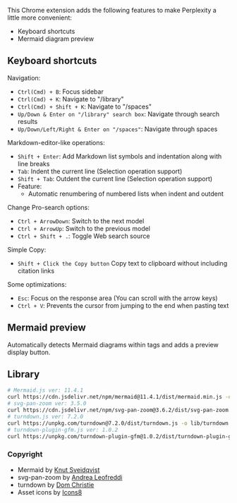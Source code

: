 This Chrome extension adds the following features to make Perplexity a little more convenient:

- Keyboard shortcuts
- Mermaid diagram preview

## Keyboard shortcuts

Navigation:

- `Ctrl(Cmd) + B`: Focus sidebar
- `Ctrl(Cmd) + K`: Navigate to "/library"
- `Ctrl(Cmd) + Shift + K`: Navigate to "/spaces"
- `Up/Down & Enter on "/library" search box`: Navigate through search results
- `Up/Down/Left/Right & Enter on "/spaces"`: Navigate through spaces

Markdown-editor-like operations:

- `Shift + Enter`: Add Markdown list symbols and indentation along with line breaks
- `Tab`: Indent the current line (Selection operation support)
- `Shift + Tab`: Outdent the current line (Selection operation support)
- Feature:
    - Automatic renumbering of numbered lists when indent and outdent

Change Pro-search options:

- `Ctrl + ArrowDown`: Switch to the next model
- `Ctrl + ArrowUp`: Switch to the previous model
- `Ctrl + Shift + .`: Toggle Web search source

Simple Copy:

- `Shift + Click the Copy button` Copy text to clipboard without including citation links

Some optimizations:

- `Esc`: Focus on the response area (You can scroll with the arrow keys)
- `Ctrl + V`: Prevents the cursor from jumping to the end when pasting text

## Mermaid preview

Automatically detects Mermaid diagrams within tags and adds a preview display button.

## Library

```sh
# Mermaid.js ver: 11.4.1
curl https://cdn.jsdelivr.net/npm/mermaid@11.4.1/dist/mermaid.min.js -o lib/mermaid.min.js
# svg-pan-zoom ver: 3.5.0
curl https://cdn.jsdelivr.net/npm/svg-pan-zoom@3.6.2/dist/svg-pan-zoom.min.js -o lib/svg-pan-zoom.min.js
# turndown.js ver: 7.2.0
curl https://unpkg.com/turndown@7.2.0/dist/turndown.js -o lib/turndown.js
# turndown-plugin-gfm.js ver: 1.0.2
curl https://unpkg.com/turndown-plugin-gfm@1.0.2/dist/turndown-plugin-gfm.js -o lib/turndown-plugin-gfm.js
```

### Copyright

- Mermaid by [Knut Sveidqvist](https://github.com/mermaid-js/mermaid)
- svg-pan-zoom by [Andrea Leofreddi](https://github.com/bumbu/svg-pan-zoom)
- turndown by [Dom Christie](https://github.com/mixmark-io/turndown?tab=readme-ov-file)
- Asset icons by [Icons8](https://icons8.com)
